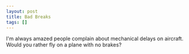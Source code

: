 ```yaml
---
layout: post
title: Bad Breaks
tags: []
---
```


I'm always amazed people complain about mechanical delays on aircraft. Would you rather fly on a plane with no brakes?
